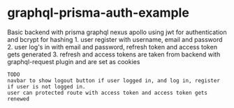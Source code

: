 # graphql-prisma-auth-example

  Basic backend with prisma graphql nexus apollo
    using jwt for authentication and bcrypt for hashing
    1. user register with username, email and password
    2. user log's in with email and password, refresh token and access token gets generated
    3. refresh and access tokens are taken from backend with graphql-request plugin and are set as cookies
    
    TODO
    navbar to show logout button if user logged in, and log in, register if user is not logged in. 
    user can protected route with access token and access token gets renewed 
